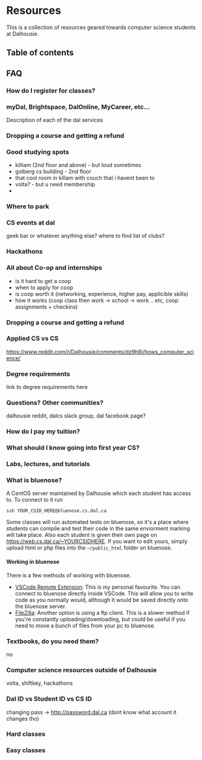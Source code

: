 # Resources
This is a collection of resources geared towards computer science students at Dalhousie.

## Table of contents


## FAQ
### How do I register for classes?

### myDal, Brightspace, DalOnline, MyCareer, etc...
Description of each of the dal services

### Dropping a course and getting a refund

### Good studying spots
- killiam (2nd floor and above) - but loud sometimes
- golberg cs building - 2nd floor 
- that cool room in killam with couch that i havent been to
- volta? - but u need membership
- 

### Where to park

### CS events at dal 
geek bar or whatever
anything else? where to find list of clubs? 

### Hackathons

### All about Co-op and internships
- is it hard to get a coop
- when to apply for coop
- is coop worth it (networking, experience, higher pay, applicible skills)
- how it works (coop class then work -> school -> work .. etc, coop assignments + checkins) 

### Dropping a course and getting a refund

### Applied CS vs CS
https://www.reddit.com/r/Dalhousie/comments/dz9h8i/hows_computer_science/

### Degree requirements
link to degree requirements here

### Questions? Other communities?
dalhousie reddit, dalcs slack group, dal facebook page?

### How do I pay my tuition?

### What should I know going into first year CS?

### Labs, lectures, and tutorials

### What is bluenose?
A CentOS server maintained by Dalhousie which each student has access to. To connect to it run 
```shell
ssh YOUR_CSID_HERE@bluenose.cs.dal.ca
```
Some classes will run automated tests on bluenose, so it's a place where students can compile and test their code in the same enviorment marking will take place. Also each student is given their own page on https://web.cs.dal.ca/~YOURCSIDHERE. If you want to edit yours, simply upload html or php files into the `~/public_html` folder on bluenose.
#### Working in bluenose
There is a few methods of working with bluenose.
- [VSCode Remote Extension](https://marketplace.visualstudio.com/items?itemName=ms-vscode-remote.vscode-remote-extensionpack): This is my personal favourite. You can connect to bluenose directly inside VSCode. This will allow you to write code as you normally would, although it would be saved directly onto the bluenose server. 
- [FileZilla](https://filezilla-project.org/): Another option is using a ftp client. This is a slower method if you're constantly uploading/downloading, but could be useful if you need to move a bunch of files from your pc to bluenose.


### Textbooks, do you need them?
no

### Computer science resources outside of Dalhousie
volta, shiftkey, hackathons

### Dal ID vs Student ID vs CS ID
changing pass -> http://password.dal.ca (dont know what account it changes tho)

### Hard classes

### Easy classes


